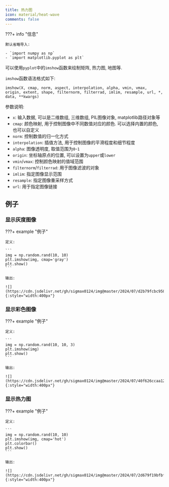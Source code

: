 ```yaml
---
title: 热力图
icon: material/heat-wave
comments: false
---
```


???+ info "信息"

    默认省略导入:

    - `import numpy as np`
    - `import matplotlib.pyplot as plt`

可以使用`pyplot`中的`imshow`函数来绘制矩阵, 热力图, 地图等.

`imshow`函数语法格式如下:

```
imshow(X, cmap, norm, aspect, interpolation, alpha, vmin, vmax, origin, extent, shape, filternorm, filterrad, imlim, resample, url, *, data, **kwargs)
```

参数说明:

- `x`: 输入数据, 可以是二维数组, 三维数组, PIL图像对象, matplotlib路径对象等
- `cmap`: 颜色映射, 用于控制图像中不同数值对应的颜色. 可以选择内置的颜色, 也可以自定义
- `norm`: 控制数值的归一化方式
- `interpolation`: 插值方法, 用于控制图像的平滑程度和细节程度
- `alpha`: 图像透明度, 取值范围为`0`-`1`
- `origin`: 坐标轴原点的位置, 可以设置为`upper`或`lower`
- `vmin`/`vmax`: 控制颜色映射的值域范围
- `filternorm`/`filterrad`: 用于图像滤波的对象
- `imlim`: 指定图像显示范围
- `resample`: 指定图像重采样方式
- `url`: 用于指定图像链接

## 例子

### 显示灰度图像

???+ example "例子"

    定义:

    ```
    img = np.random.rand(10, 10)
    plt.imshow(img, cmap='gray')
    plt.show()
    ```

    输出:

    ![](https://cdn.jsdelivr.net/gh/sigmax0124/img@master/2024/07/d2b79fcbc9582093ec2cf314e076d0ff.png){:style="width:400px"}
    
### 显示彩色图像

???+ example "例子"

    定义:

    ```
    img = np.random.rand(10, 10, 3)
    plt.imshow(img)
    plt.show()
    ```

    输出:

    ![](https://cdn.jsdelivr.net/gh/sigmax0124/img@master/2024/07/40f626ccaa12d9326a2886d1283e95b8.png){:style="width:400px"}

### 显示热力图

???+ example "例子"

    定义:

    ```
    img = np.random.rand(10, 10)
    plt.imshow(img, cmap='hot')
    plt.colorbar()
    plt.show()
    ```

    输出:

    ![](https://cdn.jsdelivr.net/gh/sigmax0124/img@master/2024/07/2d679f19bfbf426005d0bd4768da85cc.png){:style="width:400px"}

[^1]: Matplotlib imshow() 方法 | 菜鸟教程. (n.d.). Retrieved July 2, 2024, from https://www.runoob.com/matplotlib/matplotlib-imshow.html